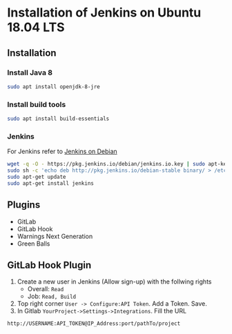 # Installation of Jenkins on Ubuntu 18.04 LTS

## Installation

### Install Java 8

``` sh
sudo apt install openjdk-8-jre
```

### Install build tools

``` sh
sudo apt install build-essentials
```

### Jenkins

For Jenkins refer to [Jenkins on Debian](https://jenkins.io/doc/book/installing/#debianubuntu)

``` sh
wget -q -O - https://pkg.jenkins.io/debian/jenkins.io.key | sudo apt-key add -
sudo sh -c 'echo deb http://pkg.jenkins.io/debian-stable binary/ > /etc/apt/sources.list.d/jenkins.list'
sudo apt-get update
sudo apt-get install jenkins
```

## Plugins

- GitLab
- GitLab Hook
- Warnings Next Generation
- Green Balls

## GitLab Hook Plugin

1. Create a new user in Jenkins (Allow sign-up) with the follwing rights
   - Overall: `Read`
   - Job: `Read, Build`
2. Top right corner `User -> Configure:API Token`. Add a Token. Save.
3. In Gitlab `YourProject->Settings->Integrations`. Fill the URL

``` sh
http://USERNAME:API_TOKEN@IP_Address:port/pathTo/project
```
